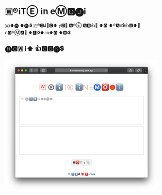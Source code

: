 # 🇼®️ℹ️TⒺ ℹ️n eⓂ️🅾️🅙ℹ️

🇼ℹ️⬆️🅗   ⬆️🅗ℹ️💲   🇵®️🅾️𝐉📧🅲⬆️   y🅾️🌙   🅰️®️Ⓔ   🅰️🅱️👍📧   ⬆️🅾️   ⬆️®️🅰️n💲👍🅰️⬆️📧   n🅾️®️Ⓜ️🅰️💪   ⬆️🅴❎⬆️   ℹ️n⬆️🅾️   ⬆️🅷ℹ️💲

## 🅗🅾️🇼   ℹ️⬆️   👍🅾️🅾️🅚💲

![screenshot](https://raw.githubusercontent.com/seik/writeinemoji/master/static/screenshot.png)